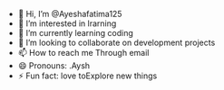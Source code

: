 - 👋 Hi, I’m @Ayeshafatima125
- 👀 I’m interested in lrarning
- 🌱 I’m currently learning coding
- 💞️ I’m looking to collaborate on development projects
- 📫 How to reach me Through email
- 😄 Pronouns: .Aysh
- ⚡ Fun fact: love toExplore new things 

<!---
Ayeshafatima125/Ayeshafatima125 is a ✨ special ✨ repository because its `README.md` (this file) appears on your GitHub profile.
You can click the Preview link to take a look at your changes.
--->
